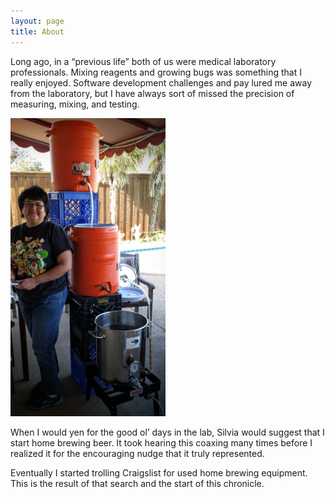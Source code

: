 ```yaml
---
layout: page
title: About
---
```


Long ago, in a “previous life” both of us were medical laboratory professionals. Mixing reagents and growing bugs was something that I really enjoyed. Software development challenges and pay lured me away from the laboratory, but I have always sort of missed the precision of measuring, mixing, and testing.

![Alt text](/public/images/brewing_rig.jpg)


When I would yen for the good ol’ days in the lab, Silvia would suggest that I start home brewing beer. It took hearing this coaxing many times before I realized it for the encouraging nudge that it truly represented.

Eventually I started trolling Craigslist for used home brewing equipment. This is the result of that search and the start of this chronicle.
